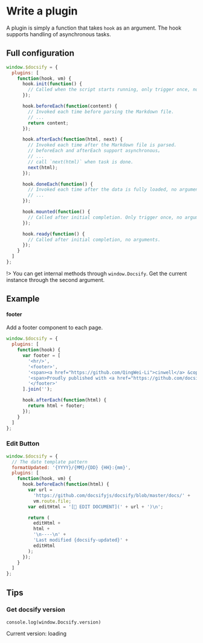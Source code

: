# Write a plugin

A plugin is simply a function that takes `hook` as an argument. The hook supports handling of asynchronous tasks.

## Full configuration

```js
window.$docsify = {
  plugins: [
    function(hook, vm) {
      hook.init(function() {
        // Called when the script starts running, only trigger once, no arguments,
      });

      hook.beforeEach(function(content) {
        // Invoked each time before parsing the Markdown file.
        // ...
        return content;
      });

      hook.afterEach(function(html, next) {
        // Invoked each time after the Markdown file is parsed.
        // beforeEach and afterEach support asynchronous。
        // ...
        // call `next(html)` when task is done.
        next(html);
      });

      hook.doneEach(function() {
        // Invoked each time after the data is fully loaded, no arguments,
        // ...
      });

      hook.mounted(function() {
        // Called after initial completion. Only trigger once, no arguments.
      });

      hook.ready(function() {
        // Called after initial completion, no arguments.
      });
    }
  ]
};
```

!> You can get internal methods through `window.Docsify`. Get the current instance through the second argument.

## Example

#### footer

Add a footer component to each page.

```js
window.$docsify = {
  plugins: [
    function(hook) {
      var footer = [
        '<hr/>',
        '<footer>',
        '<span><a href="https://github.com/QingWei-Li">cinwell</a> &copy;2017.</span>',
        '<span>Proudly published with <a href="https://github.com/docsifyjs/docsify" target="_blank">docsify</a>.</span>',
        '</footer>'
      ].join('');

      hook.afterEach(function(html) {
        return html + footer;
      });
    }
  ]
};
```

### Edit Button

```js
window.$docsify = {
  // The date template pattern
  formatUpdated: '{YYYY}/{MM}/{DD} {HH}:{mm}',
  plugins: [
    function(hook, vm) {
      hook.beforeEach(function(html) {
        var url =
          'https://github.com/docsifyjs/docsify/blob/master/docs/' +
          vm.route.file;
        var editHtml = '[📝 EDIT DOCUMENT](' + url + ')\n';

        return (
          editHtml +
          html +
          '\n----\n' +
          'Last modified {docsify-updated}' +
          editHtml
        );
      });
    }
  ]
};
```

## Tips

### Get docsify version

```
console.log(window.Docsify.version)
```

Current version: <span id='tip-version'>loading</span>

<script>
document.getElementById('tip-version').innerText = Docsify.version
document.getElementsByClassName("lang-js")[2].innerHTML = document.getElementsByClassName("lang-js")[2].innerHTML.replace(/Last modified .*'/,"Last modified {docsify-updated<span>}'</span>")
</script>
